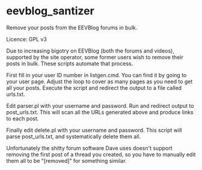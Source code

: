 # eevblog_santizer
Remove your posts from the EEVBlog forums in bulk.

Licence: GPL v3


Due to increasing bigotry on EEVBlog (both the forums and videos), supported by the site operator, some former users wish to remove their posts in bulk. These scripts automate that process.

First fill in your user ID number in listgen.cmd. You can find it by going to your user page. Adjust the loop to cover as many pages as you need to get all your posts. Execute the script and redirect the output to a file called urls.txt.

Edit parser.pl with your username and password. Run and redirect output to post_urls.txt. This will scan all the URLs generated above and produce links to each post.

Finally edit delete.pl with your username and password. This script will parse post_urls.txt, and systematically delete them all.

Unfortunately the shitty forum software Dave uses doesn't support removing the first post of a thread you created, so you have to manually edit them all to be "[removed]" for something similar.
